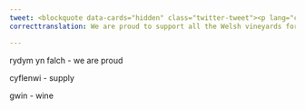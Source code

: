 ```yaml
---
tweet: <blockquote data-cards="hidden" class="twitter-tweet"><p lang="cy" dir="ltr">Rydym yn falch o gefnogi holl Gwinllannoedd Cymru am eu gwaith caled ac edrychwn ymlaen at gyflenwi&#39;ch gwin ledled Cymru i hyrwyddo Wythnos Gwin Cymru rhwng 27 Gorffennaf a 2 Awst.<a href="https://twitter.com/Welshwines?ref_src=twsrc%5Etfw">@welshwines</a> <a href="https://twitter.com/hashtag/welshwineweek?src=hash&amp;ref_src=twsrc%5Etfw">#welshwineweek</a> <a href="https://twitter.com/hashtag/wythnosgwincymru?src=hash&amp;ref_src=twsrc%5Etfw">#wythnosgwincymru</a> <a href="https://twitter.com/Welsh_Wine_Week?ref_src=twsrc%5Etfw">@Welsh_Wine_Week</a> <a href="https://twitter.com/hashtag/winelover?src=hash&amp;ref_src=twsrc%5Etfw">#winelover</a> <a href="https://twitter.com/hashtag/Wales?src=hash&amp;ref_src=twsrc%5Etfw">#Wales</a> <a href="https://twitter.com/hashtag/cymru?src=hash&amp;ref_src=twsrc%5Etfw">#cymru</a> <a href="https://twitter.com/hashtag/yagym?src=hash&amp;ref_src=twsrc%5Etfw">#yagym</a> <a href="https://t.co/OrcJ7Lv9Di">pic.twitter.com/OrcJ7Lv9Di</a></p>&mdash; Blas ar Fwyd (@blasarfwyd) <a href="https://twitter.com/blasarfwyd/status/1285882017020772352?ref_src=twsrc%5Etfw">July 22, 2020</a></blockquote> <script async src="https://platform.twitter.com/widgets.js" charset="utf-8"></script>
correcttranslation: We are proud to support all the Welsh vineyards for their hard work and looking forward to supplying your wine throughout Wales to promote Welsh Wine Week between 27 July and 2 August.

---
```

rydym yn falch - we are proud

cyflenwi - supply

gwin - wine


